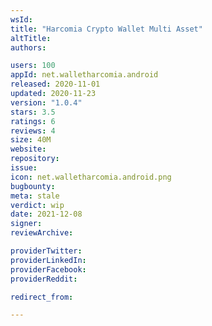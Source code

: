 ```yaml
---
wsId: 
title: "Harcomia Crypto Wallet Multi Asset"
altTitle: 
authors:

users: 100
appId: net.walletharcomia.android
released: 2020-11-01
updated: 2020-11-23
version: "1.0.4"
stars: 3.5
ratings: 6
reviews: 4
size: 40M
website: 
repository: 
issue: 
icon: net.walletharcomia.android.png
bugbounty: 
meta: stale
verdict: wip
date: 2021-12-08
signer: 
reviewArchive:

providerTwitter: 
providerLinkedIn: 
providerFacebook: 
providerReddit: 

redirect_from:

---
```



